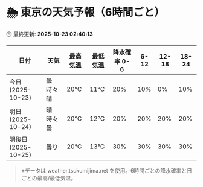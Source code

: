 # 🌦️ 東京の天気予報（6時間ごと）

🕒 最終更新: **2025-10-23 02:40:13**

| 日付 | 天気 | 最高気温 | 最低気温 | 降水確率 0-6 | 6-12 | 12-18 | 18-24 |
|------|------|----------|----------|------------|------|------|------|
| 今日 (2025-10-23) | 曇時々晴 | 20℃ | 11℃ | 20% | 10% | 0% | 10% |
| 明日 (2025-10-24) | 晴時々曇 | 20℃ | 12℃ | 20% | 20% | 20% | 20% |
| 明後日 (2025-10-25) | 曇り | 20℃ | 13℃ | 30% | 30% | 30% | 30% |

> ※データは weather.tsukumijima.net を使用。6時間ごとの降水確率と日ごとの最高/最低気温。